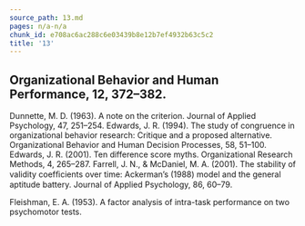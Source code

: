 ```yaml
---
source_path: 13.md
pages: n/a-n/a
chunk_id: e708ac6ac288c6e03439b8e12b7ef4932b63c5c2
title: '13'
---
```

## Organizational Behavior and Human Performance, 12, 372–382.

Dunnette, M. D. (1963). A note on the criterion. Journal of Applied Psychology, 47, 251–254. Edwards, J. R. (1994). The study of congruence in organizational behavior research: Critique and a proposed alternative. Organizational Behavior and Human Decision Processes, 58, 51–100. Edwards, J. R. (2001). Ten difference score myths. Organizational Research Methods, 4, 265–287. Farrell, J. N., & McDaniel, M. A. (2001). The stability of validity coefﬁcients over time: Ackerman’s (1988) model and the general aptitude battery. Journal of Applied Psychology, 86, 60–79.

Fleishman, E. A. (1953). A factor analysis of intra-task performance on two psychomotor tests.
